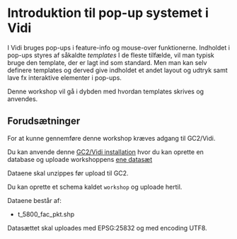 # Introduktion til pop-up systemet i Vidi

I Vidi bruges pop-ups i feature-info og mouse-over funktionerne. Indholdet i pop-ups styres af såkaldte *templates* 
I de fleste tilfælde, vil man typisk bruge den template, der er lagt ind som standard. Men man kan selv definere templates 
og derved give indholdet et andet layout og udtryk samt lave fx interaktive elementer i pop-ups.   

Denne workshop vil gå i dybden med hvordan templates skrives og anvendes.

## Forudsætninger
For at kunne gennemføre denne workshop kræves adgang til GC2/Vidi.

Du kan anvende denne [GC2/Vidi installation](https://swarm.gc2.io/) hvor du kan oprette en database og uploade workshoppens [ene datasæt](https://github.com/gc2vidi/workshops/raw/main/Vidi-pop-ups/data/data.zip)

Dataene skal unzippes før upload til GC2.

Du kan oprette et schema kaldet `workshop` og uploade hertil.

Dataene består af:

* t_5800_fac_pkt.shp

Datasættet skal uploades med EPSG:25832 og med encoding UTF8.

